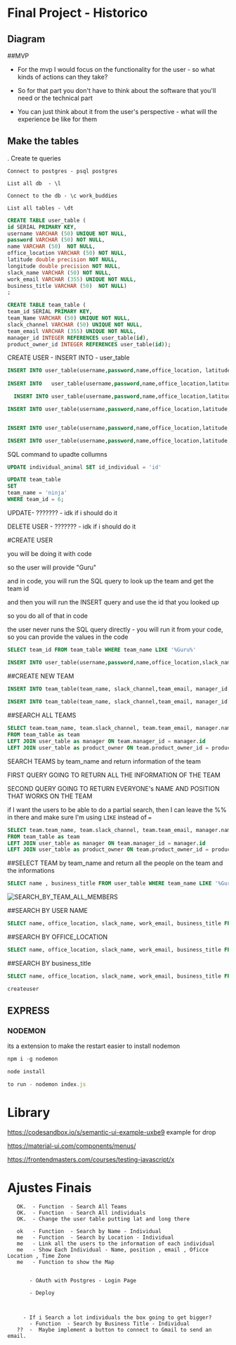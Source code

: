 # Final Project - Historico



## Diagram



##MVP

- For the mvp I would focus on the functionality for the user - so what kinds of actions can they take?

- So for that part you don't have to think about the software that you'll need or the technical part

- You can just think about it from the user's perspective - what will the experience be like for them



## Make the tables

.  Create te queries 

```
Connect to postgres - psql postgres
```

```
List all db  - \l
```

```
Connect to the db - \c work_buddies
```

```
List all tables - \dt
```



```sql
CREATE TABLE user_table ( 
id SERIAL PRIMARY KEY, 
username VARCHAR (50) UNIQUE NOT NULL, 
password VARCHAR (50) NOT NULL,
name VARCHAR (50)  NOT NULL, 
office_location VARCHAR (50) NOT NULL, 
latitude double precision NOT NULL,
longitude double precision NOT NULL,
slack_name VARCHAR (50) NOT NULL, 
work_email VARCHAR (355) UNIQUE NOT NULL, 
business_title VARCHAR (50)  NOT NULL)
;
```



```sql
CREATE TABLE team_table (
team_id SERIAL PRIMARY KEY, 
team_Name VARCHAR (50) UNIQUE NOT NULL, 
slack_channel VARCHAR (50) UNIQUE NOT NULL, 
team_email VARCHAR (355) UNIQUE NOT NULL,  
manager_id INTEGER REFERENCES user_table(id), 
product_owner_id INTEGER REFERENCES user_table(id));
```



CREATE USER - INSERT INTO - user_table

```sql
INSERT INTO user_table(username,password,name,office_location, latitude, longitude, slack_name,work_email,business_title) VALUES('naty', 321456,'Nathalia','San Francisco', 37.791030, -122.394760, 'Nathalia', 'araujo.nathalia03@gmail.com', 'Software Engineer');
  
INSERT INTO   user_table(username,password,name,office_location,latitude, longitude,slack_name,work_email,business_title) VALUES('nina', 43215678,'Nina Policastro','Brazil', -14.235004, -51.925282, 'Nina Policastro', 'ninapolicatro@gmail.com', 'Manager');

  INSERT INTO user_table(username,password,name,office_location,latitude, longitude,slack_name,work_email,business_title) VALUES('freddy', 01010101,'Freddy Cervantes','Mexico', 23.634501, -102.552788, 'Freddy Cervantes', 'freddycervantes@gmail.com', 'Product Owner');

INSERT INTO user_table(username,password,name,office_location,latitude, longitude,slack_name,work_email,business_title) VALUES( 'Flavia', 01010232,'Flavia','Spain',40.463669, -3.749220, 'Flavia Deplachet', 'flavia@gmail.com', 'Manager');


INSERT INTO user_table(username,password,name,office_location,latitude, longitude,slack_name,work_email,business_title) VALUES('bia', 32145678,'Beatriz Guerra','Texas', 31.968599, -99.901810, 'Bia', 'bia@gmail.com', 'Software Engineer');

INSERT INTO user_table(username,password,name,office_location,latitude, longitude,slack_name,work_email,business_title) VALUES( 'maria regina', 01010101,'Maria Regina','Canada', 56.130367, -106.346771, 'Maria Regina', 'mariaregina@gmail.com', 'Software Engineer');
```



SQL command to upadte collumns

```sql
UPDATE individual_animal SET id_individual = 'id'

UPDATE team_table 
SET 
team_name = 'ninja'
WHERE team_id = 6;
```



UPDATE- ??????? - idk if i should do it

DELETE USER - ??????? - idk if i should do it



#CREATE USER



you will be doing it with code

so the user will provide "Guru"

and in code, you will run the SQL query to look up the team and get the team id

and then you will run the INSERT query and use the id that you looked up

so you do all of that in code

the user never runs the SQL query directly - you will run it from your code, so you can provide the values in the code

```sql
SELECT team_id FROM team_table WHERE team_name LIKE '%Guru%'

INSERT INTO user_table(username,password,name,office_location,slack_name,work_email,business_title, team_id) VALUES('romulo', 240304,'Romulo Araujo','China', 'romulo', 'romulo_araujo@gmail.com', 'Software Engineer',team_id);
```





##CREATE NEW TEAM

```sql
INSERT INTO team_table(team_name, slack_channel,team_email, manager_id, product_owner_id) VALUES(' Sale Gurus', '#gurus_team', 'sales_gurus@gmail.com' , 4,3 );
  
INSERT INTO team_table(team_name, slack_channel,team_email, manager_id, product_owner_id) VALUES(' Ninja', '#ninjas', 'ninjas@gmail.com' , 2,3 );
```

##SEARCH ALL TEAMS

```sql
SELECT team.team_name, team.slack_channel, team.team_email, manager.name as manager_name, product_owner.name as product_owner_name
FROM team_table as team
LEFT JOIN user_table as manager ON team.manager_id = manager.id
LEFT JOIN user_table as product_owner ON team.product_owner_id = product_owner.id;
```



SEARCH TEAMS by team_name and return information of the team

FIRST QUERY GOING TO RETURN ALL THE INFORMATION OF THE TEAM 

SECOND QUERY GOING TO RETURN EVERYONE's NAME AND POSITION THAT WORKS ON THE TEAM

if I want the users to be able to do a partial search, then I can leave the %% in there and make sure I'm using `LIKE` instead of `=`

````sql
SELECT team.team_name, team.slack_channel, team.team_email, manager.name as manager_name, product_owner.name as product_owner_name
FROM team_table as team
LEFT JOIN user_table as manager ON team.manager_id = manager.id
LEFT JOIN user_table as product_owner ON team.product_owner_id = product_owner.id WHERE team.team_name LIKE '%Guru%';
````

##SELECT TEAM by team_name and return all the people on the team and the informations

```sql
SELECT name , business_title FROM user_table WHERE team_name LIKE '%Guru%';
```

![SEARCH_BY_TEAM_ALL_MEMBERS](/Users/naty/techtonica/techtonica-projects/FINAL_PROJECT/table_photos/SEARCH_BY_TEAM_ALL_MEMBERS.png)



##SEARCH BY   USER NAME

```sql
SELECT name, office_location, slack_name, work_email, business_title FROM user_table WHERE name LIKE '%Nina%';
```



##SEARCH BY OFFICE_LOCATION

```sql
SELECT name, office_location, slack_name, work_email, business_title FROM user_table WHERE office_location LIKE '%San%';
```



##SEARCH BY business_title

```sql
SELECT name, office_location, slack_name, work_email, business_title FROM user_table WHERE business_title LIKE '%Software Engineer%';
```





```sql
createuser

```





## EXPRESS

### NODEMON

its a extension to make the restart easier to install nodemon

```javascript
npm i -g nodemon
```

```javascript
node install
```

```javascript
to run - nodemon index.js
```



# Library

https://codesandbox.io/s/semantic-ui-example-uxbe9 example for drop

https://material-ui.com/components/menus/







https://frontendmasters.com/courses/testing-javascript/x



# Ajustes Finais

```
   OK.  - Function  - Search All Teams
   OK.  - Function  - Search All individuals  
   OK.  - Change the user table putting lat and long there 
   
   ok   - Function  - Search by Name - Individual
   me   - Function  - Search by Location - Individual  
   me   - Link all the users to the information of each individual
   me   - Show Each Individual - Name, position , email , Oficce Location , Time Zone
   me   - Function to show the Map
          
           
       - OAuth with Postgres - Login Page
       
       - Deploy
  
    
       
     - If i Search a lot individuals the box going to get bigger?
       - Function  - Search by Business Title - Individual
   ??  -  Maybe implement a button to connect to Gmail to send an email.
```

